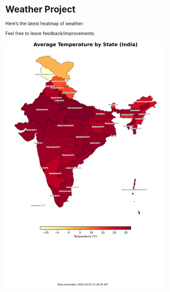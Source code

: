 # Weather Project

Here’s the latest heatmap of weather:

Feel free to leave feedback/improvements.

![India Heatmap](docs/assets/india_heatmap.png?v=F8FD4D)
